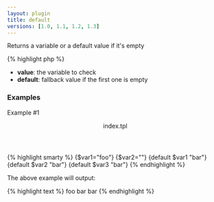 ```yaml
---
layout: plugin
title: default
versions: [1.0, 1.1, 1.2, 1.3]
---
```


Returns a variable or a default value if it's empty
<div class="code-box">
{% highlight php %}
<?php
default(mixed $value, [ mixed $default = ""])
{% endhighlight %}
</div>

* **value**: the variable to check
* **default**: fallback value if the first one is empty

### Examples
Example #1
<div class="code-box">
<header>index.tpl</header>
{% highlight smarty %}
{$var1="foo"}
{$var2=""}
{default $var1 "bar"}
{default $var2 "bar"}
{default $var3 "bar"}
{% endhighlight %}
</div>

The above example will output:
<div class="code-box">
{% highlight text %}
foo
bar
bar
{% endhighlight %}
</div>